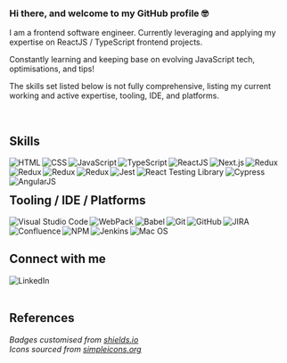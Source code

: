 ### Hi there, and welcome to my GitHub profile 🤓
I am a frontend software engineer. Currently leveraging and applying my expertise on ReactJS / TypeScript frontend projects.

Constantly learning and keeping base on evolving JavaScript tech, optimisations, and tips!

The skills set listed below is not fully comprehensive, listing my current working and active expertise, tooling, IDE, and platforms.

<br>

## Skills
<img align="left" alt="HTML" src="https://img.shields.io/badge/html%20-%2320232a.svg?&style=for-the-badge&logo=html5&logoColor=%23E34F26" />
<img align="left" alt="CSS" src="https://img.shields.io/badge/css%20-%2320232a.svg?&style=for-the-badge&logo=css3&logoColor=%231572B6" />
<img align="left" alt="JavaScript" src="https://img.shields.io/badge/javascript%20-%2320232a.svg?&style=for-the-badge&logo=javascript&logoColor=%23F7DF1E" />
<img align="left" alt="TypeScript" src="https://img.shields.io/badge/typescript%20-%2320232a.svg?&style=for-the-badge&logo=typescript&logoColor=%233178C6" />
<img align="left" alt="ReactJS" src="https://img.shields.io/badge/react%20-%2320232a.svg?&style=for-the-badge&logo=react&logoColor=%2361DAFB" />
<img align="left" alt="Next.js" src="https://img.shields.io/badge/next.js%20-%2320232a.svg?&style=for-the-badge&logo=next.js&logoColor=%23ffffff" />
<img align="left" alt="Redux" src="https://img.shields.io/badge/redux%20-%2320232a.svg?&style=for-the-badge&logo=redux&logoColor=%23764ABC" />
<img align="left" alt="Redux" src="https://img.shields.io/badge/recoil%20-%2320232a.svg?&style=for-the-badge&logo=recoil&logoColor=%23764ABC" />
<img align="left" alt="Redux" src="https://img.shields.io/badge/nestjs%20-%2320232a.svg?&style=for-the-badge&logo=nestjs&logoColor=%23E0234E" />
<img align="left" alt="Redux" src="https://img.shields.io/badge/storybook%20-%2320232a.svg?&style=for-the-badge&logo=storybook&logoColor=%23FF4785" />
<img align="left" alt="Jest" src="https://img.shields.io/badge/jest%20-%2320232a.svg?&style=for-the-badge&logo=jest&logoColor=%23C21325" />
<img align="left" alt="React Testing Library" src="https://img.shields.io/badge/React Testing Library%20-%2320232a.svg?&style=for-the-badge&logo=testinglibrary&logoColor=%23E33332" />
<img align="left" alt="Cypress" src="https://img.shields.io/badge/cypress%20-%2320232a.svg?&style=for-the-badge&logo=cypress&logoColor=%23#17202C" />
<img align="left" alt="AngularJS" src="https://img.shields.io/badge/angular%20js%20-%2320232a.svg?&style=for-the-badge&logo=angularjs&logoColor=%23E23237" />


<br>
<br>

## Tooling / IDE / Platforms
<img align="left" alt="Visual Studio Code" src="https://img.shields.io/badge/Visual%20Studio%20Code%20-%2320232a.svg?&style=for-the-badge&logo=visual%20studio%20code&logoColor=%23007ACC" />
<img align="left" alt="WebPack" src="https://img.shields.io/badge/webpack%20-%2320232a.svg?&style=for-the-badge&logo=webpack&logoColor=%238DD6F9" />
<img align="left" alt="Babel" src="https://img.shields.io/badge/babel%20-%2320232a.svg?&style=for-the-badge&logo=babel&logoColor=%23F9DC3E" />
<img align="left" alt="Git" src="https://img.shields.io/badge/git%20-%2320232a.svg?&style=for-the-badge&logo=git&logoColor=%23F05032" />
<img align="left" alt="GitHub" src="https://img.shields.io/badge/github%20-%2320232a.svg?&style=for-the-badge&logo=github&logoColor=%23181717" />
<img align="left" alt="JIRA" src="https://img.shields.io/badge/jira%20-%2320232a.svg?&style=for-the-badge&logo=jira&logoColor=%230052CC" />
<img align="left" alt="Confluence" src="https://img.shields.io/badge/Confluence%20-%2320232a.svg?&style=for-the-badge&logo=confluence&logoColor=%23172B4D" />
<img align="left" alt="NPM" src="https://img.shields.io/badge/npm%20-%2320232a.svg?&style=for-the-badge&logo=npm&logoColor=%23#CB3837" />
<img align="left" alt="Jenkins" src="https://img.shields.io/badge/Jenkins%20-%2320232a.svg?&style=for-the-badge&logo=jenkins&logoColor=%23D24939" />
<img align="left" alt="Mac OS" src="https://img.shields.io/badge/mac%20os%20-%2320232a.svg?&style=for-the-badge&logo=macos&logoColor=%23FFFFFF" />


<br>
<br>

## Connect with me

[<img align="left" alt="LinkedIn" src="https://img.shields.io/badge/linkedin-%230077B5.svg?&style=for-the-badge&logo=linkedin&logoColor=white" />](https://www.linkedin.com/in/sayvai/)

<br>
<br>

## References

*Badges customised from [shields.io](https://shields.io/)*
<br>
*Icons sourced from [simpleicons.org](https://simpleicons.org/)*
